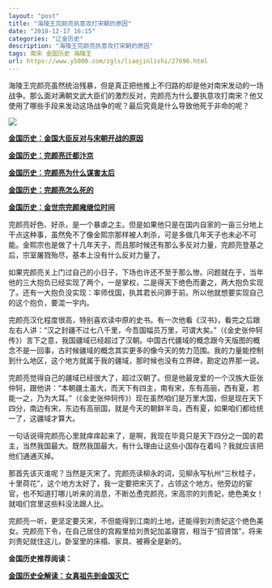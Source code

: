 ```yaml
---
layout: "post"
title: "海陵王完颜亮执意攻打宋朝的原因"
date: "2018-12-17 16:15"
categories: "辽金历史"
description: "海陵王完颜亮执意攻打宋朝的原因"
tags: 南宋 金国历史 海陵王
url: https://www.y5000.com/zgls/liaojinlishi/27690.html
---
```






海陵王完颜亮虽然统治残暴，但是真正把他推上不归路的却是他对南宋发动的一场战争。那么面对满朝文武大臣们的激烈反对，完颜亮为什么要执意攻打南宋？他又使用了哪些手段来发动这场战争的呢？最后究竟是什么导致他死于非命的呢？

![](https://img.y5000.com/uploads/allimg/180116/8-1P116154920106.jpg)

**[金国历史：金国大臣反对与宋朝开战的原因](https://www.y5000.com/zgls/liaojinlishi/2018/0116/27691.html)**

**[金国历史：完颜亮迁都汴京](https://www.y5000.com/zgls/liaojinlishi/2018/0116/27692.html)**

**[金国历史：完颜亮为什么谋害太后](https://www.y5000.com/zgls/liaojinlishi/2018/0116/27693.html)**

**[金国历史：完颜亮怎么死的](https://www.y5000.com/zgls/liaojinlishi/2018/0116/27694.html)**

**[金国历史：金世宗完颜雍继位时间](https://www.y5000.com/zgls/liaojinlishi/2018/0116/27695.html)**

完颜亮好色、好杀，是一个暴虐之主。但是如果他只是在国内自家的一亩三分地上干点这种事，虽然免不了像金熙宗那样被人刺杀，可是多做几年天子也未必不可能。金熙宗也是做了十几年天子，而且那时候还有那么多反对力量，完颜亮登基之后，宗室屠戮殆尽，基本上没有什么反对力量了。

如果完颜亮关上门过自己的小日子，下场也许还不至于那么惨。问题就在于，当年他的三大抱负已经实现了两个，一是掌权，二是得天下绝色而妻之，两大抱负实现了。还有一大抱负没实现：率师伐国，执其君长问罪于前。所以他就想要实现自己的这个抱负，要混一宇内。

完颜亮汉化程度很高，特别喜欢读中原的史书。有一次他看《汉书》，看完之后跟左右人讲：“汉之封疆不过七八千里，今吾国幅员万里，可谓大矣。”（《金史张仲轲传》）言下之意，我国疆域已经超过了汉朝。中国古代疆域的概念跟今天版图的概念不是一回事，古时候疆域的概念其实更多的像今天的势力范围。我的力量能控制到什么地区，这个地方就属于我的疆域，那时候也没有立界碑，勘定边界那一说。

完颜亮觉得自己的疆域已经很大了，超过汉朝了。但是他最宠爱的一个汉族大臣张仲轲，跟他讲：“本朝疆土虽大，而天下有四主，南有宋，东有高丽，西有夏，若能一之，乃为大耳。”（《金史张仲轲传》）现在虽然咱们是万里大国，但是现在天下四分，南边有宋，东边有高丽国，就是今天的朝鲜半岛，西有夏，如果咱们都给统一了，这疆域才算大。

一句话说得完颜亮心里就痒痒起来了，是啊，我现在毕竟只是天下四分之一国的君主，当然我国最大。既然我国最大，有什么理由让这些小国存在着吗？我就应该把他们通通灭掉。

那首先该灭谁呢？当然是灭宋了。完颜亮读柳永的词，见柳永写杭州“三秋桂子，十里荷花”，这个地方太好了，我一定要把宋灭了，占领这个地方。他旁边的宦官，也不知道打哪儿听来的消息，不断怂恿完颜亮，宋高宗的刘贵妃，绝色美女！就咱们宫里这些料没法跟人比。

完颜亮一听，更坚定要灭宋，不但能得到江南的土地，还能得到刘贵妃这个绝色美女。完颜亮下令，在自己居住的宫殿里给刘贵妃加盖寝宫，相当于“招贤馆”，将来刘贵妃就住这儿，卧室里的床榻、家具、被褥全是新的。

**金国历史推荐阅读：**

**[金国历史全解读：女真祖先到金国灭亡](https://www.y5000.com/zgls/liaojinlishi/2018/0115/27654.html)**
